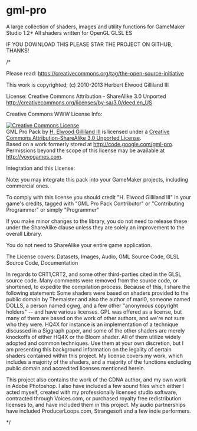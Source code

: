 gml-pro
=======

A large collection of shaders, images and utility functions for GameMaker Studio 1.2+
All shaders written for OpenGL GLSL ES

IF YOU DOWNLOAD THIS PLEASE STAR THE PROJECT ON GITHUB, THANKS!

/*

 Please read: https://creativecommons.org/tag/the-open-source-initiative
 
 This work is copyrighted; (c) 2010-2013 Herbert Elwood Gilliland III

 License: Creative Commons Attribution - ShareAlike 3.0 Unported
 http://creativecommons.org/licenses/by-sa/3.0/deed.en_US
 
 Creative Commons WWW License Info:

 <a rel="license" href="http://creativecommons.org/licenses/by-sa/3.0/deed.en_US">
 <img alt="Creative Commons License" style="border-width:0" src="http://i.creativecommons.org/l/by-sa/3.0/88x31.png" /></a><br />
 <span xmlns:dct="http://purl.org/dc/terms/" property="dct:title">GML Pro Pack</span> by <a xmlns:cc="http://creativecommons.org/ns#" href="http://lostastronaut.com" property="cc:attributionName" rel="cc:attributionURL">H. Elwood Gilliland III</a> is licensed under a <a rel="license" href="http://creativecommons.org/licenses/by-sa/3.0/deed.en_US">Creative Commons Attribution-ShareAlike 3.0 Unported License</a>.<br />
 Based on a work formerly stored at <a xmlns:dct="http://purl.org/dc/terms/" href="http://code.google.com/gml-pro" rel="dct:source">http://code.google.com/gml-pro</a>.<br />
 Permissions beyond the scope of this license may be available at 
 <a xmlns:cc="http://creativecommons.org/ns#" href="http://yoyogames.com" rel="cc:morePermissions">http://yoyogames.com</a>.

  Integration and this License:
 
  Note: you may integrate this pack into your GameMaker projects, including commercial ones.  
  
  To comply with this license you should credit
  "H. Elwood Gilliland III" in your game's credits, tagged with 
  "GML Pro Pack Contributor" or "Contributing Programmer" or simply "Programmer"
  
  If you make minor changes to the library, you do not need to release these under
  the ShareAlike clause unless they are solely an improvement to the overall Library.
  
  You do not need to ShareAlike your entire game application.
  
  The License covers:
   Datasets, Images, Audio, GML Source Code, GLSL Source Code, Documentation
   
   In regards to CRT1,CRT2, and some other third-parties cited in the GLSL source
   code.  Many comments were removed from the source code, or shortened, to expedite
   the compilation process.  Because of this, I share the following statement:
   Some shaders were based on shaders provided to the public domain by Themaister
   and also the author of mari0, someone named DOLLS, a person named cgwg, and a
   few other "anonymous copyright holders" -- and have various licenses.  GPL was
   offered as a license, but many of them are based on the work of other authors,
   and we're not sure who they were.  HQ4X for instance is an implementation of
   a technique discussed in a Siggraph paper, and some of the other shaders are
   merely knockoffs of either HQ4X or the Bloom shader.  All of them utilize widely
   adopted and common techniques.  Use them at your own discretion, but I am
   presenting this background information on the legality of certain shaders contained
   within this project.  My license covers my work, which includes a majority of the
   shaders, and a majority of the functions excluding public domain and accredited
   licenses mentioned herein.
   
   This project also contains the work of the CDNA author, and my own work in Adobe Photoshop.
   I also have included a few sound files which either I acted myself, created with my
   professionally licensed studio software, contracted through Voices.com, or purchased royalty
   free redistribution licenses to, and have included them in this project.  My audio partnerships
   have included ProducerLoops.com, Strangesoft and a few indie performers.
  
*/
